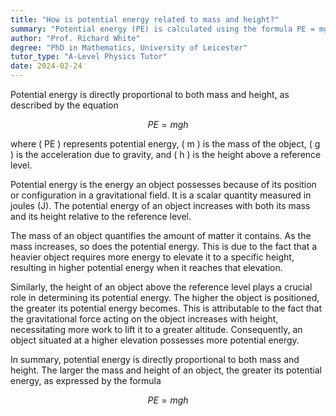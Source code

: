 ```yaml
---
title: "How is potential energy related to mass and height?"
summary: "Potential energy (PE) is calculated using the formula PE = mgh, indicating it is directly proportional to an object's mass (m) and height (h) above a reference point."
author: "Prof. Richard White"
degree: "PhD in Mathematics, University of Leicester"
tutor_type: "A-Level Physics Tutor"
date: 2024-02-24
---
```


Potential energy is directly proportional to both mass and height, as described by the equation 

$$
PE = mgh
$$

where \( PE \) represents potential energy, \( m \) is the mass of the object, \( g \) is the acceleration due to gravity, and \( h \) is the height above a reference level.

Potential energy is the energy an object possesses because of its position or configuration in a gravitational field. It is a scalar quantity measured in joules (J). The potential energy of an object increases with both its mass and its height relative to the reference level. 

The mass of an object quantifies the amount of matter it contains. As the mass increases, so does the potential energy. This is due to the fact that a heavier object requires more energy to elevate it to a specific height, resulting in higher potential energy when it reaches that elevation.

Similarly, the height of an object above the reference level plays a crucial role in determining its potential energy. The higher the object is positioned, the greater its potential energy becomes. This is attributable to the fact that the gravitational force acting on the object increases with height, necessitating more work to lift it to a greater altitude. Consequently, an object situated at a higher elevation possesses more potential energy.

In summary, potential energy is directly proportional to both mass and height. The larger the mass and height of an object, the greater its potential energy, as expressed by the formula 

$$
PE = mgh
$$
    